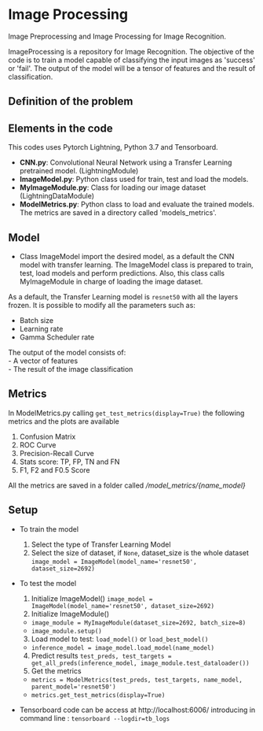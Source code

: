 # Image Processing
Image Preprocessing and Image Processing for Image Recognition.

ImageProcessing is a repository for Image Recognition. The objective of the code is to train a model capable 
of classifying the input images as 'success' or 'fail'. The output of the model will be a tensor of features and the
result of classification. 

## Definition of the problem

## Elements in the code
This codes uses Pytorch Lightning, Python 3.7 and Tensorboard. 

- **CNN.py**: Convolutional Neural Network using a Transfer Learning pretrained model. (LightningModule)
- **ImageModel.py**: Python class used for train, test and load the models. 
- **MyImageModule.py**: Class for loading our image dataset (LightningDataModule)
- **ModelMetrics.py**: Python class to load and evaluate the trained models. The metrics are saved in a directory called 'models_metrics'. 


## Model

- Class ImageModel import the desired model, as a default the CNN model with transfer learning. The ImageModel class is
prepared to train, test, load models and perform predictions. Also, this class calls MyImageModule in charge of loading the
image dataset. 

As a default, the Transfer Learning model is `resnet50` with all the layers frozen. It is possible to modify
all the parameters such as:
- Batch size  
- Learning rate  
- Gamma Scheduler rate

The output of the model consists of:  
    - A vector of features  
    - The result of the image classification  
     
## Metrics

In ModelMetrics.py calling `get_test_metrics(display=True)` the following metrics and the plots are available
1. Confusion Matrix
2. ROC Curve
3. Precision-Recall Curve
4. Stats score: TP, FP, TN and FN
5. F1, F2 and F0.5 Score

All the metrics are saved in a folder called */model_metrics/{name_model}*

## Setup

- To train the model
    1. Select the type of Transfer Learning Model
    2. Select the size of dataset, if `None`, dataset_size is the whole dataset
    `image_model = ImageModel(model_name='resnet50', dataset_size=2692)`
    
- To test the model
    1. Initialize ImageModel() `image_model = ImageModel(model_name='resnet50', dataset_size=2692)`
    2. Initialize ImageModule() 
    - `image_module = MyImageModule(dataset_size=2692, batch_size=8)`
    - `image_module.setup()`
    3. Load model to test: `load_model()` or `load_best_model()`
    - `inference_model = image_model.load_model(name_model)`
    4. Predict results `test_preds, test_targets = get_all_preds(inference_model, image_module.test_dataloader())`
    5. Get the metrics 
    - `metrics = ModelMetrics(test_preds, test_targets, name_model, parent_model='resnet50')`
    - `metrics.get_test_metrics(display=True)`
    
- Tensorboard code can be access at http://localhost:6006/ introducing in command line : `tensorboard --logdir=tb_logs`





 


 